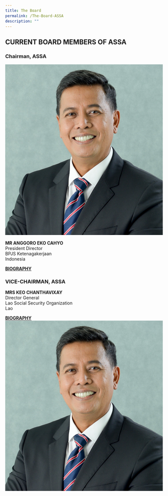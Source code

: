 ```yaml
---
title: The Board
permalink: /The-Board-ASSA
description: ""
---
```

## CURRENT BOARD MEMBERS OF ASSA


<style>
.directorDetails {
  width: 489px;
  height: 170px;
  /* margin: 0 auto; */
  display: block;
  margin: 0 auto;
}
</style>

### Chairman, ASSA
<div class="row">
	<div class="col is-4">
		<img src="/images/board/ANGGORO%20EKO%20CAHYO.jpg" />
	</div>
	<div class="col is-8 has-text-centered">
		<p><strong>MR ANGGORO EKO CAHYO</strong> <br/>
						President Director <br/>
						BPJS Ketenagakerjaan<br/>
						Indonesia</p>
		<a href="/Upload/director/pdf/39.pdf" target="_blank">
			<strong>BIOGRAPHY</strong>
		</a>
	</div>
</div>

### VICE-CHAIRMAN, ASSA

<div class="row">
	<div class="col is-8 has-text-centered">
		<p><strong>MRS KEO CHANTHAVIXAY</strong> <br/>
						Director General <br/>
Lao Social Security Organization <br/>
Lao</p>
		<a href="/Upload/director/pdf/39.pdf" target="_blank">
			<strong>BIOGRAPHY</strong>
		</a>
	</div>
	<div class="col is-4">
		<img src="/images/ANGGORO%20EKO%20CAHYO.jpg" />
	</div>
</div>